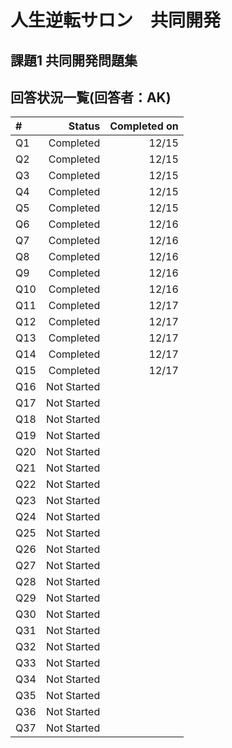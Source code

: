 # 人生逆転サロン　共同開発
## 課題1 共同開発問題集

## 回答状況一覧(回答者：AK)

| #          | Status      | Completed on |
|:-----------|------------:|-------------:|
| Q1         |   Completed |         12/15|        
| Q2         |   Completed |         12/15|        
| Q3         |   Completed |         12/15|        
| Q4         |   Completed |         12/15|        
| Q5         |   Completed |         12/15|        
| Q6         |   Completed |         12/16|        
| Q7         |   Completed |         12/16|        
| Q8         |   Completed |         12/16|        
| Q9         |   Completed |         12/16|        
| Q10        |   Completed |         12/16|        
| Q11        |   Completed |         12/17|        
| Q12        |   Completed |         12/17|        
| Q13        |   Completed |         12/17|        
| Q14        |   Completed |         12/17|  
| Q15        |   Completed |         12/17|    
| Q16        |  Not Started|              |        
| Q17        |  Not Started|              |        
| Q18        |  Not Started|              |        
| Q19        |  Not Started|              |        
| Q20        |  Not Started|              |        
| Q21        |  Not Started|              |        
| Q22        |  Not Started|              |        
| Q23        |  Not Started|              |        
| Q24        |  Not Started|              |        
| Q25        |  Not Started|              |        
| Q26        |  Not Started|              |        
| Q27        |  Not Started|              |        
| Q28        |  Not Started|              |        
| Q29        |  Not Started|              |        
| Q30        |  Not Started|              |        
| Q31        |  Not Started|              |        
| Q32        |  Not Started|              |        
| Q33        |  Not Started|              |        
| Q34        |  Not Started|              |        
| Q35        |  Not Started|              |        
| Q36        |  Not Started|              |        
| Q37        |  Not Started|              |        


